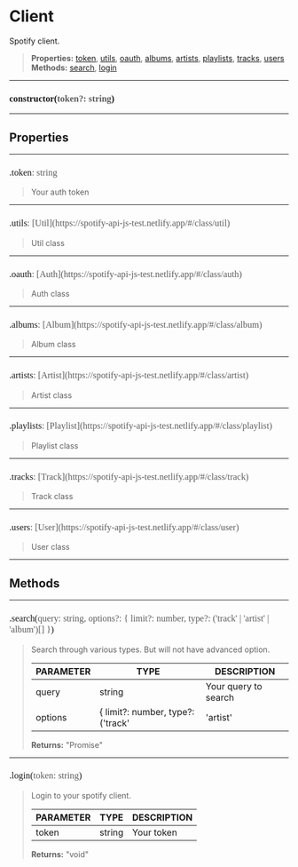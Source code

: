 # Client

Spotify client.
> **Properties:** <a class="class-index" href="#token">token</a>, <a class="class-index" href="#utils">utils</a>, <a class="class-index" href="#oauth">oauth</a>, <a class="class-index" href="#albums">albums</a>, <a class="class-index" href="#artists">artists</a>, <a class="class-index" href="#playlists">playlists</a>, <a class="class-index" href="#tracks">tracks</a>, <a class="class-index" href="#users">users</a><br>
> **Methods:** <a class="class-index" href="#search">search</a>, <a class="class-index" href="#login">login</a>

---
<h3 style="font-family: consolas;" id="constructor">constructor(<font style="opacity: 0.7; font-weight: light;">token?: string</font>)</h3>


---
## Properties

---
<h3 style="font-family: consolas; font-weight: lighter;" id="token">.token<font style="opacity: 0.7; font-weight: light;">: string</font></h3>

> Your auth token
> 

---
<h3 style="font-family: consolas; font-weight: lighter;" id="utils">.utils<font style="opacity: 0.7; font-weight: light;">: [Util](https://spotify-api-js-test.netlify.app/#/class/util)</font></h3>

> Util class
> 

---
<h3 style="font-family: consolas; font-weight: lighter;" id="oauth">.oauth<font style="opacity: 0.7; font-weight: light;">: [Auth](https://spotify-api-js-test.netlify.app/#/class/auth)</font></h3>

> Auth class
> 

---
<h3 style="font-family: consolas; font-weight: lighter;" id="albums">.albums<font style="opacity: 0.7; font-weight: light;">: [Album](https://spotify-api-js-test.netlify.app/#/class/album)</font></h3>

> Album class
> 

---
<h3 style="font-family: consolas; font-weight: lighter;" id="artists">.artists<font style="opacity: 0.7; font-weight: light;">: [Artist](https://spotify-api-js-test.netlify.app/#/class/artist)</font></h3>

> Artist class
> 

---
<h3 style="font-family: consolas; font-weight: lighter;" id="playlists">.playlists<font style="opacity: 0.7; font-weight: light;">: [Playlist](https://spotify-api-js-test.netlify.app/#/class/playlist)</font></h3>

> Playlist class
> 

---
<h3 style="font-family: consolas; font-weight: lighter;" id="tracks">.tracks<font style="opacity: 0.7; font-weight: light;">: [Track](https://spotify-api-js-test.netlify.app/#/class/track)</font></h3>

> Track class
> 

---
<h3 style="font-family: consolas; font-weight: lighter;" id="users">.users<font style="opacity: 0.7; font-weight: light;">: [User](https://spotify-api-js-test.netlify.app/#/class/user)</font></h3>

> User class
> 

---
## Methods

---
<h3 style="font-family: consolas; font-weight: lighter;" id="search">.search(<font style="opacity: 0.7; font-weight: light;">query: string, options?: { limit?: number, type?: ('track' | 'artist' | 'album')[] }</font>)</h3>

> Search through various types. But will not have advanced option.
> 
> | PARAMETER   | TYPE    | DESCRIPTION    |
> |--------|---------|----------------|
> | query | string | Your query to search |
> | options | { limit?: number, type?: ('track' | 'artist' | 'album')[] } | <font style="opacity: 07;">Optional. </font>Search options |
> 
> **Returns:** "Promise<any>"

---
<h3 style="font-family: consolas; font-weight: lighter;" id="login">.login(<font style="opacity: 0.7; font-weight: light;">token: string</font>)</h3>

> Login to your spotify client.
> 
> | PARAMETER   | TYPE    | DESCRIPTION    |
> |--------|---------|----------------|
> | token | string | Your token |
> 
> **Returns:** "void"